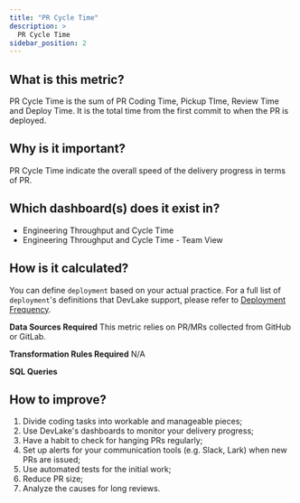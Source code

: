 ```yaml
---
title: "PR Cycle Time"
description: >
  PR Cycle Time
sidebar_position: 2
---
```


## What is this metric? 
PR Cycle Time is the sum of PR Coding Time, Pickup TIme, Review Time and Deploy Time. It is the total time from the first commit to when the PR is deployed.

## Why is it important?
PR Cycle Time indicate the overall speed of the delivery progress in terms of PR. 

## Which dashboard(s) does it exist in?
- Engineering Throughput and Cycle Time
- Engineering Throughput and Cycle Time - Team View


## How is it calculated?
You can define `deployment` based on your actual practice. For a full list of `deployment`'s definitions that DevLake support, please refer to [Deployment Frequency](/docs/Metrics/DeploymentFrequency.md).

<b>Data Sources Required</b>
This metric relies on PR/MRs collected from GitHub or GitLab.

<b>Transformation Rules Required</b>
N/A

<b>SQL Queries</b>


## How to improve?
1. Divide coding tasks into workable and manageable pieces;
2. Use DevLake's dashboards to monitor your delivery progress;
3. Have a habit to check for hanging PRs regularly;
4. Set up alerts for your communication tools (e.g. Slack, Lark) when new PRs are issued;
2. Use automated tests for the initial work;
5. Reduce PR size;
6. Analyze the causes for long reviews.